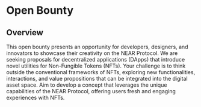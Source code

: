 # Open Bounty

## Overview

This open bounty presents an opportunity for developers, designers, and innovators to showcase their creativity on the NEAR Protocol. We are seeking proposals for decentralized applications (DApps) that introduce novel utilities for Non-Fungible Tokens (NFTs). Your challenge is to think outside the conventional frameworks of NFTs, exploring new functionalities, interactions, and value propositions that can be integrated into the digital asset space. Aim to develop a concept that leverages the unique capabilities of the NEAR Protocol, offering users fresh and engaging experiences with NFTs.
